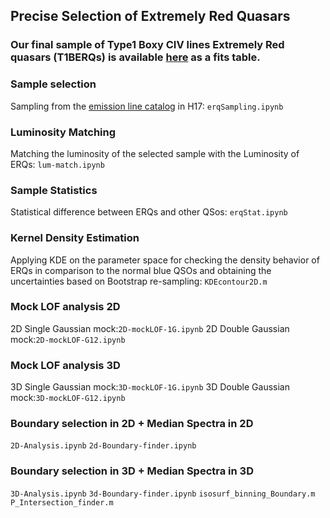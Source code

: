 ## Precise Selection of Extremely Red Quasars

### Our final sample of Type1 Boxy CIV lines Extremely Red quasars (T1BERQs) is available [here](https://github.com/rezamonadi/ExtremelyRedQuasars/raw/main/T1BERQSample.fits) as a fits table.

### Sample selection 
Sampling from the [emission line catalog](https://datadryad.org/stash/dataset/doi:10.6086/D1H59V) in H17: 
```erqSampling.ipynb```

### Luminosity Matching
Matching the luminosity of the selected sample with the Luminosity of ERQs:
```lum-match.ipynb```
### Sample Statistics 
Statistical difference between ERQs and other QSos:
```erqStat.ipynb```
### Kernel Density Estimation
 Applying KDE on the parameter space for checking the density 
behavior of ERQs in comparison to the normal blue QSOs and obtaining the 
uncertainties based on Bootstrap re-sampling:
```KDEcontour2D.m```
### Mock LOF analysis 2D
2D Single Gaussian mock:```2D-mockLOF-1G.ipynb```
2D Double Gaussian mock:```2D-mockLOF-G12.ipynb```

### Mock LOF analysis 3D
3D Single Gaussian mock:```3D-mockLOF-1G.ipynb```
3D Double Gaussian mock:```3D-mockLOF-G12.ipynb```

### Boundary selection in 2D + Median Spectra in 2D
```2D-Analysis.ipynb```
```2d-Boundary-finder.ipynb```

### Boundary selection in 3D + Median Spectra in 3D
```3D-Analysis.ipynb```
```3d-Boundary-finder.ipynb```
```isosurf_binning_Boundary.m```
```P_Intersection_finder.m```


